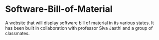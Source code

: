 # Software-Bill-of-Material
A website that will display software bill of material in its various states. It has been built in collaboration with professor 
Siva Jasthi and a group of classmates.
